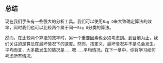 ## 总结

现在我们手头有一些强大的分析工具。我们可以使用`Big O`来大致确定算法的效率，同时我们也可以比较两个属于同一`Big O`分类的算法。

然而，在比较两个算法的效率时，另一个重要因素也必须考虑到。到目前为止，我们关注的是算法在最坏情况下的速度。然而，按定义，最坏情况并不是总会发生。平均而言，大多数发生的情况是……嗯……平均情况。在下一章中，你将学习如何考虑所有情况。
